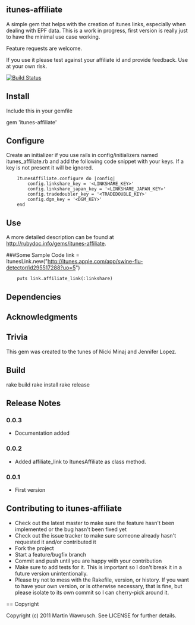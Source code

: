 ## itunes-affiliate
A simple gem that helps with the creation of itunes links, especially when dealing with EPF data. This is a work in progress, first version is really just to have the minimal use case working. 

Feature requests are welcome.

If you use it please test against your affiliate id and provide feedback. Use at your own risk.

[![Build Status](http://travis-ci.org/freshfugu/itunes-affiliate.png)](http://travis-ci.org/freshfugu/itunes-affiliate)

## Install

Include this in your gemfile

gem 'itunes-affiliate'

## Configure
Create an initializer if you use rails in config/initializers named itunes_affiliate.rb and add the following code snippet with your keys. If a key is not present it will be ignored.

		ItunesAffiliate.configure do |config|
			config.linkshare_key = '<LINKSHARE_KEY>'
			config.linkshare_japan_key = '<LINKSHARE_JAPAN_KEY>'
			config.tradedoubler_key = '<TRADEDOUBLE_KEY>'
			config.dgm_key = '<DGM_KEY>'
		end

## Use
A more detailed description can be found at <http://rubydoc.info/gems/itunes-affiliate>.

###Some Sample Code
		link = ItunesLink.new("http://itunes.apple.com/app/swine-flu-detector/id295517288?uo=5")
		
		puts link.affiliate_link(:linkshare)


## Dependencies

## Acknowledgments

## Trivia

This gem was created to the tunes of Nicki Minaj and Jennifer Lopez.

## Build

rake build
rake install
rake release
## Release Notes

### 0.0.3
* Documentation added

### 0.0.2
* Added affiliate_link to ItunesAffiliate as class method.

### 0.0.1
* First version

## Contributing to itunes-affiliate
 
* Check out the latest master to make sure the feature hasn't been implemented or the bug hasn't been fixed yet
* Check out the issue tracker to make sure someone already hasn't requested it and/or contributed it
* Fork the project
* Start a feature/bugfix branch
* Commit and push until you are happy with your contribution
* Make sure to add tests for it. This is important so I don't break it in a future version unintentionally.
* Please try not to mess with the Rakefile, version, or history. If you want to have your own version, or is otherwise necessary, that is fine, but please isolate to its own commit so I can cherry-pick around it.

== Copyright

Copyright (c) 2011 Martin Wawrusch. See LICENSE for
further details.

